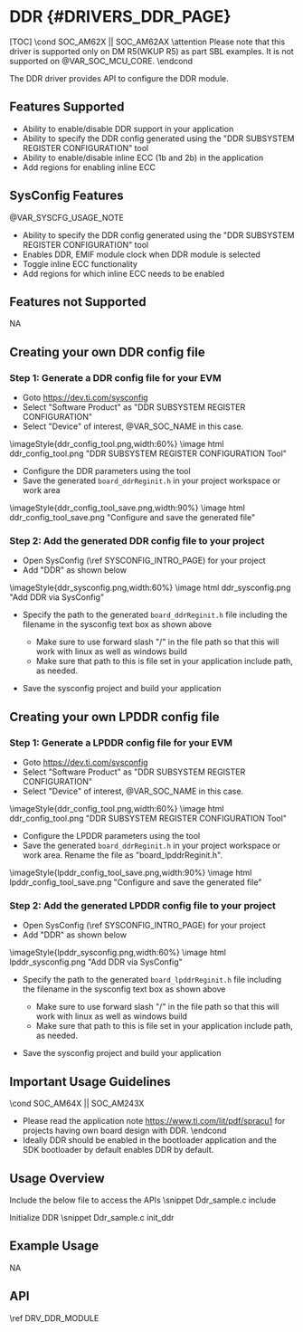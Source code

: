 # DDR {#DRIVERS_DDR_PAGE}

[TOC]
\cond SOC_AM62X || SOC_AM62AX
\attention Please note that this driver is supported only on DM R5(WKUP R5) as part SBL examples. It is not supported on @VAR_SOC_MCU_CORE.
\endcond

The DDR driver provides API to configure the DDR module.

## Features Supported

- Ability to enable/disable DDR support in your application
- Ability to specify the DDR config generated using the "DDR SUBSYSTEM REGISTER CONFIGURATION" tool
- Ability to enable/disable inline ECC (1b and 2b) in the application
- Add regions for enabling inline ECC

## SysConfig Features

@VAR_SYSCFG_USAGE_NOTE

- Ability to specify the DDR config generated using the "DDR SUBSYSTEM REGISTER CONFIGURATION" tool
- Enables DDR, EMIF module clock when DDR module is selected
- Toggle inline ECC functionality
- Add regions for which inline ECC needs to be enabled

## Features not Supported

NA

## Creating your own DDR config file

### Step 1: Generate a DDR config file for your EVM

- Goto https://dev.ti.com/sysconfig
- Select "Software Product" as "DDR SUBSYSTEM REGISTER CONFIGURATION"
- Select "Device" of interest, @VAR_SOC_NAME in this case.

\imageStyle{ddr_config_tool.png,width:60%}
\image html ddr_config_tool.png "DDR SUBSYSTEM REGISTER CONFIGURATION Tool"

- Configure the DDR parameters using the tool
- Save the generated `board_ddrReginit.h` in your project workspace or work area

\imageStyle{ddr_config_tool_save.png,width:90%}
\image html ddr_config_tool_save.png "Configure and save the generated file"

### Step 2: Add the generated DDR config file to your project

- Open SysConfig (\ref SYSCONFIG_INTRO_PAGE) for your project
- Add "DDR" as shown below

\imageStyle{ddr_sysconfig.png,width:60%}
\image html ddr_sysconfig.png "Add DDR via SysConfig"

- Specify the path to the generated `board_ddrReginit.h` file including the filename in the sysconfig text box
  as shown above

  - Make sure to use forward slash "/" in the file path so that this will work with linux as well as windows build
  - Make sure that path to this is file set in your application include path, as needed.

- Save the sysconfig project and build your application

## Creating your own LPDDR config file

### Step 1: Generate a LPDDR config file for your EVM

- Goto https://dev.ti.com/sysconfig
- Select "Software Product" as "DDR SUBSYSTEM REGISTER CONFIGURATION"
- Select "Device" of interest, @VAR_SOC_NAME in this case.

\imageStyle{ddr_config_tool.png,width:60%}
\image html ddr_config_tool.png "DDR SUBSYSTEM REGISTER CONFIGURATION Tool"

- Configure the LPDDR parameters using the tool
- Save the generated `board_ddrReginit.h` in your project workspace or work area. Rename the file as "board_lpddrReginit.h".

\imageStyle{lpddr_config_tool_save.png,width:90%}
\image html lpddr_config_tool_save.png "Configure and save the generated file"

### Step 2: Add the generated LPDDR config file to your project

- Open SysConfig (\ref SYSCONFIG_INTRO_PAGE) for your project
- Add "DDR" as shown below

\imageStyle{lpddr_sysconfig.png,width:60%}
\image html lpddr_sysconfig.png "Add DDR via SysConfig"

- Specify the path to the generated `board_lpddrReginit.h` file including the filename in the sysconfig text box
  as shown above

  - Make sure to use forward slash "/" in the file path so that this will work with linux as well as windows build
  - Make sure that path to this is file set in your application include path, as needed.

- Save the sysconfig project and build your application

## Important Usage Guidelines

\cond SOC_AM64X || SOC_AM243X
- Please read the application note https://www.ti.com/lit/pdf/spracu1
  for projects having own board design with DDR.
\endcond
- Ideally DDR should be enabled in the bootloader application and the SDK bootloader by default
  enables DDR by default.

## Usage Overview

Include the below file to access the APIs
\snippet Ddr_sample.c include

Initialize DDR
\snippet Ddr_sample.c init_ddr

## Example Usage

NA

## API

\ref DRV_DDR_MODULE